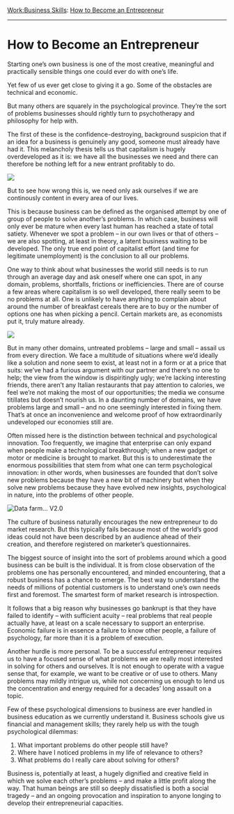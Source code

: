 [Work:](https://www.theschooloflife.com/thebookoflife/category/work/)[Business Skills](https://www.theschooloflife.com/thebookoflife/category/work/business-skills/): [How to Become an Entrepreneur](https://www.theschooloflife.com/thebookoflife/how-to-become-an-entrepreneur-2/)

* * *

# How to Become an Entrepreneur

Starting one’s own business is one of the most creative, meaningful and practically sensible things one could ever do with one’s life.

Yet few of us ever get close to giving it a go. Some of the obstacles are technical and economic.

But many others are squarely in the psychological province. They’re the sort of problems businesses should rightly turn to psychotherapy and philosophy for help with.

The first of these is the confidence-destroying, background suspicion that if an idea for a business is genuinely any good, someone must already have had it. This melancholy thesis tells us that capitalism is hugely overdeveloped as it is: we have all the businesses we need and there can therefore be nothing left for a new entrant profitably to do.

![](https://www.theschooloflife.com/thebookoflife/wp-content/uploads/2017/08/mary-ann-photography-C10-1.jpg)

But to see how wrong this is, we need only ask ourselves if we are continously content in every area of our lives.

This is because business can be defined as the organised attempt by one of group of people to solve another’s problems. In which case, business will only ever be mature when every last human has reached a state of total satiety. Whenever we spot a problem – in our own lives or that of others – we are also spotting, at least in theory, a latent business waiting to be developed. The only true end point of capitalist effort (and time for legitimate unemployment) is the conclusion to all our problems.

One way to think about what businesses the world still needs is to run through an average day and ask oneself where one can spot, in any domain, problems, shortfalls, frictions or inefficiencies. There are of course a few areas where capitalism is so well developed, there really seem to be no problems at all. One is unlikely to have anything to complain about around the number of breakfast cereals there are to buy or the number of options one has when picking a pencil. Certain markets are, as economists put it, truly mature already.

![](http://www.urban75.org/photos/kent/images/margate-dreamland-21.jpg)

But in many other domains, untreated problems – large and small – assail us from every direction. We face a multitude of situations where we’d ideally like a solution and none seem to exist, at least not in a form or at a price that suits: we’ve had a furious argument with our partner and there’s no one to help; the view from the window is dispiritingly ugly; we’re lacking interesting friends, there aren’t any Italian restaurants that pay attention to calories, we feel we’re not making the most of our opportunities; the media we consume titillates but doesn’t nourish us. In a daunting number of domains, we have problems large and small – and no one seemingly interested in fixing them. That’s at once an inconvenience and welcome proof of how extraordinarily undeveloped our economies still are.

Often missed here is the distinction between technical and psychological innovation. Too frequently, we imagine that enterprise can only expand when people make a technological breakthrough; when a new gadget or motor or medicine is brought to market. But this is to underestimate the enormous possibilities that stem from what one can term psychological innovation: in other words, when businesses are founded that don’t solve new problems because they have a new bit of machinery but when they solve new problems because they have evolved new insights, psychological in nature, into the problems of other people.

![Data farm... V2.0](http://i.imgur.com/n25MW.jpg)

The culture of business naturally encourages the new entrepreneur to do market research. But this typically fails because most of the world’s good ideas could not have been described by an audience ahead of their creation, and therefore registered on marketer’s questionnaires.

The biggest source of insight into the sort of problems around which a good business can be built is the individual. It is from close observation of the problems one has personally encountered, and minded encountering, that a robust business has a chance to emerge. The best way to understand the needs of millions of potential customers is to understand one’s own needs first and foremost. The smartest form of market research is introspection.

It follows that a big reason why businesses go bankrupt is that they have failed to identify – with sufficient acuity – real problems that real people actually have, at least on a scale necessary to support an enterprise. Economic failure is in essence a failure to know other people, a failure of psychology, far more than it is a problem of execution.

Another hurdle is more personal. To be a successful entrepreneur requires us to have a focused sense of what problems we are really most interested in solving for others and ourselves. It is not enough to operate with a vague sense that, for example, we want to be creative or of use to others. Many problems may mildly intrigue us, while not concerning us enough to lend us the concentration and energy required for a decades’ long assault on a topic.

Few of these psychological dimensions to business are ever handled in business education as we currently understand it. Business schools give us financial and management skills; they rarely help us with the tough psychological dilemmas:

1. What important problems do other people still have?
2. Where have I noticed problems in my life of relevance to others?
3. What problems do I really care about solving for others?

Business is, potentially at least, a hugely dignified and creative field in which we solve each other’s problems – and make a little profit along the way. That human beings are still so deeply dissatisfied is both a social tragedy – and an ongoing provocation and inspiration to anyone longing to develop their entrepreneurial capacities.
